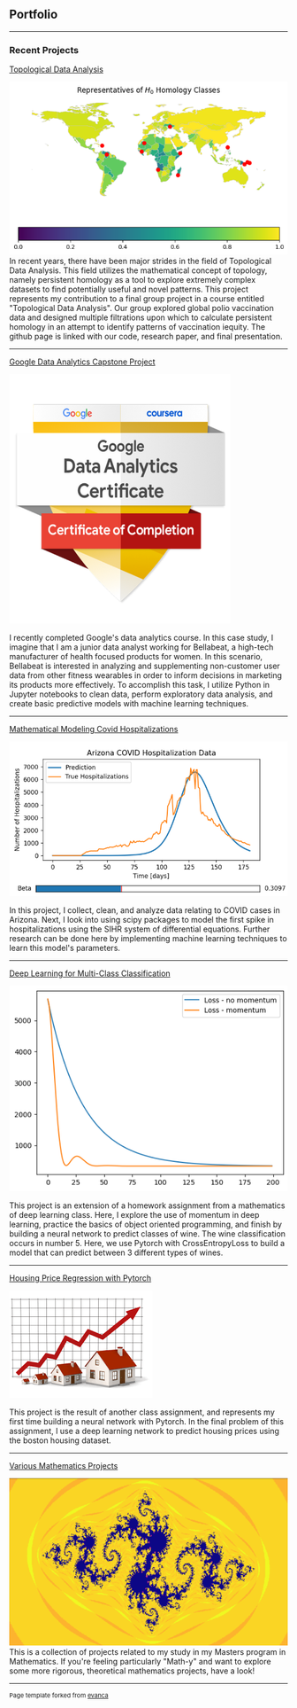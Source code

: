 ## Portfolio

---

### Recent Projects
[Topological Data Analysis](https://github.com/JeffUyekawa/TDA_Final_Project/tree/main)

<img src="images/Sublevel_map.png?raw=true"/>
In recent years, there have been major strides in the field of Topological Data Analysis. This field utilizes the mathematical concept of topology, namely persistent homology as a tool to explore extremely complex datasets to find potentially useful and novel patterns. This project represents my contribution to a final group project in a course entitled "Topological Data Analysis". Our group explored global polio vaccination data and designed multiple filtrations upon which to calculate persistent homology in an attempt to identify patterns of vaccination iequity. The github page is linked with our code, research paper, and final presentation. 

---
[Google Data Analytics Capstone Project](/pages/Bellabeat_Case_Study.html)

<img src="images/google_badge.png?raw=true" width="400" height="450"/> 

I recently completed Google's data analytics course. In this case study, I imagine that I am a junior data analyst working for Bellabeat, a high-tech manufacturer of health focused products for women. In this scenario, Bellabeat is interested in analyzing and supplementing non-customer user data from other fitness wearables in order to inform decisions in marketing its products more effectively. To accomplish this task, I utilize Python in Jupyter notebooks to clean data, perform exploratory data analysis, and create basic predictive models with machine learning techniques. 

---
[Mathematical Modeling Covid Hospitalizations](/pages/Covid_Modeling.html)

<img src="images/AZ_covid_predictions.png?raw=true"/>

In this project, I collect, clean, and analyze data relating to COVID cases in Arizona. Next, I look into using scipy packages to model the first spike in hospitalizations using the SIHR system of differential equations. Further research can be done here by implementing machine learning techniques to learn this model's parameters. 

---
[Deep Learning for Multi-Class Classification](/pages/Multiclass.html)

<img src="images/momentum_loss.png?raw=true"/> 

This project is an extension of a homework assignment from a mathematics of deep learning class. Here, I explore the use of momentum in deep learning, practice the basics of object oriented programming, and finish by building a neural network to predict classes of wine. The wine classification occurs in number 5. Here, we use Pytorch with CrossEntropyLoss to build a model that can predict between 3 different types of wines. 

---
[Housing Price Regression with Pytorch](/pages/Housing.html)

<img src="images/housing_image.png?raw=true"/> 

This project is the result of another class assignment, and represents my first time building a neural network with Pytorch. In the final problem of this assignment, I use a deep learning network to predict housing prices using the boston housing dataset. 

---
[Various Mathematics Projects](https://github.com/JeffUyekawa/JeffUyekawa)

<img src="images/julia_set.png?raw=true"/>
This is a collection of projects related to my study in my Masters program in Mathematics. If you're feeling particularly "Math-y" and want to explore some more rigorous, theoretical mathematics projects, have a look! 




---
<p style="font-size:11px">Page template forked from <a href="https://github.com/evanca/quick-portfolio">evanca</a></p>
<!-- Remove above link if you don't want to attibute -->
